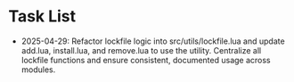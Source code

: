 # Task List

- 2025-04-29: Refactor lockfile logic into src/utils/lockfile.lua and update add.lua, install.lua, and remove.lua to use the utility. Centralize all lockfile functions and ensure consistent, documented usage across modules.
